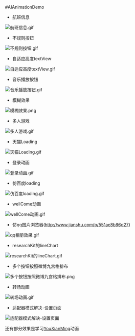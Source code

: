 #AIAnimationDemo


+ 航班信息

![航班信息.gif](https://github.com/aizexin/AIAnimationDemo/blob/master/AIAnimationDemo/GIF/航班信息.gif)


+ 不规则按钮

![不规则按钮.gif](https://github.com/aizexin/AIAnimationDemo/blob/master/AIAnimationDemo/GIF/不规则按钮.gif)

+ 自适应高度textView

![自适应高度textView.gif](https://github.com/aizexin/AIAnimationDemo/blob/master/AIAnimationDemo/GIF/自适应高度textView.gif)


+ 音乐播放按钮

![音乐播放按钮.gif](https://github.com/aizexin/AIAnimationDemo/blob/master/AIAnimationDemo/GIF/音乐播放按钮.gif)

+ 模糊效果

![模糊效果.png](http://upload-images.jianshu.io/upload_images/1389261-13ef39de9f997b70.png?imageMogr2/auto-orient/strip%7CimageView2/2/w/300)

+ 多人游戏

![多人游戏.gif](https://github.com/aizexin/AIAnimationDemo/blob/master/AIAnimationDemo/GIF/多人游戏.gif)


+ 天猫Loading

![天猫Loading.gif](http://upload-images.jianshu.io/upload_images/1389261-0e921079215f2186.gif?imageMogr2/auto-orient/strip)

+ 登录动画

![登录动画.gif](http://upload-images.jianshu.io/upload_images/1389261-2215d780e7fdcc3f.gif?imageMogr2/auto-orient/strip)

+ 仿百度loading

![仿百度loading.gif](http://upload-images.jianshu.io/upload_images/1389261-02b39f56c5e297d8.gif?imageMogr2/auto-orient/strip)

+ wellCome动画

![wellCome动画.gif](http://upload-images.jianshu.io/upload_images/1389261-15c61e1b8971b4fb.gif?imageMogr2/auto-orient/strip)

+ 仿qq图片浏览器(http://www.jianshu.com/p/551ae8b86d27)

![qq相册效果.gif](http://upload-images.jianshu.io/upload_images/1389261-f6d26dc0b440d838.gif?imageMogr2/auto-orient/strip)

+ researchKit的lineChart

![researchKit的lineChart.gif](http://upload-images.jianshu.io/upload_images/1389261-f68e9e9f336b3dd5.gif?imageMogr2/auto-orient/strip)

+ 多个按钮按照微博九宫格排布

![多个按钮按照微博九宫格排布.png](http://upload-images.jianshu.io/upload_images/1389261-8bda563235c41e05.png?imageMogr2/auto-orient/strip%7CimageView2/2/w/300)

+ 转场动画

![转场动画.gif](http://upload-images.jianshu.io/upload_images/1389261-5e47afd2d6999f56.gif?imageMogr2/auto-orient/strip)

+ 适配器模式解决-设置页面

![适配器模式解决-设置页面](http://upload-images.jianshu.io/upload_images/1389261-95832670a2f35f77.png?imageMogr2/auto-orient/strip%7CimageView2/2/w/300)



还有部分效果是学习[YouXianMing](https://github.com/YouXianMing)动画
